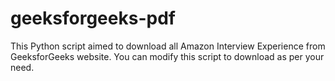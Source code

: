 geeksforgeeks-pdf
=================

This Python script aimed to download all Amazon Interview Experience from GeeksforGeeks website. You can modify this script to download as per your need.
